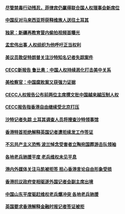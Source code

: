 #### [尽管禁毒行动残忍，菲律宾仍赢得联合国人权理事会新席位 ](../pages/z_yyqerqvo/4611577.md?t=10130034) 

#### [中国反对马来西亚将获释维族人送往土耳其](../pages/z_yyqerqvo/4610714.md?t=10130034) 

#### [独家：新疆再教育营内偷拍视频首曝光](../pages/z_yyqerqvo/4610374.md?t=10130034) 

#### [孟宏伟出事  人权组织为他呼吁正当权利](../pages/z_yyqerqvo/4609886.md?t=10130034) 

#### [美议员敦促特朗普关注沙特知名记者失踪案件](../pages/z_yyqerqvo/4609431.md?t=10130034) 

#### [CECC新报告  鲁比奥：中国人权持续恶化打击美中关系 ](../pages/z_yyqerqvo/4608183.md?t=10130034) 

#### [美检察官：中国腐败案又获强力证据](../pages/z_yyqerqvo/4608157.md?t=10130034) 

#### [CECC人权报告公布前两位主席撰文批中国越来越压制人权](../pages/z_yyqerqvo/4607503.md?t=10130034) 

#### [CECC报告指香港自由继续受北京打压](../pages/z_yyqerqvo/4607469.md?t=10130034) 

#### [沙特记者失踪  土耳其调查人员将搜查沙特领事馆](../pages/z_yyqerqvo/4606610.md?t=10130034) 

#### [香港特首拒绝解释英国记者遭拒续发工作签证](../pages/z_yyqerqvo/4605635.md?t=10130034) 

#### [不忘共产主义恐怖 波兰悼念受害者立陶宛国葬游击队领袖](../pages/z_yyqerqvo/4604414.md?t=10130034) 

#### [各地老兵驰援平度 老兵维权未见平息](../pages/z_yyqerqvo/4604359.md?t=10130034) 

#### [港内外媒体关注马凯被拒签 担心香港言论自由形象受损](../pages/z_yyqerqvo/4604038.md?t=10130034) 

#### [香港抗议政府变相驱逐外国记者会副主席出境](../pages/z_yyqerqvo/4602657.md?t=10130034) 

#### [中国山东平度驱赶维权老兵爆冲突 各地老兵驰援](../pages/z_yyqerqvo/4602532.md?t=10130034) 

#### [英国要求香港解释金融时报记者签证被拒](../pages/z_yyqerqvo/4602361.md?t=10130034) 

